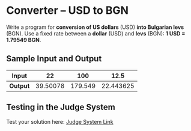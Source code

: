 # Converter – USD to BGN  
  
Write a program for **conversion of US dollars** (USD) **into Bulgarian levs** (BGN).
Use a fixed rate between a **dollar** (USD) and **levs** (BGN): **1 USD = 1.79549 BGN**.  
    
## Sample Input and Output  
    
| **Input** | 22 | 100 | 12.5 |  
| --- | --- | --- | --- |
| **Output** | 39.50078 | 179.549 | 22.443625 |
   
## Testing in the Judge System  
    
Test your solution here: [Judge System Link](https://judge.softuni.org/Contests/Practice/Index/504#10)  
